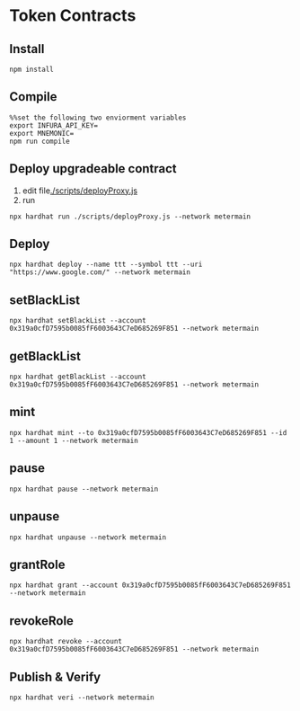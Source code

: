 # Token Contracts

## Install
```
npm install
```

## Compile
```
%%set the following two enviorment variables
export INFURA_API_KEY=
export MNEMONIC=
npm run compile
```

## Deploy upgradeable contract
1. edit file[./scripts/deployProxy.js](./scripts/deployProxy.js)
2. run
```
npx hardhat run ./scripts/deployProxy.js --network metermain
```

## Deploy
```
npx hardhat deploy --name ttt --symbol ttt --uri "https://www.google.com/" --network metermain
```

## setBlackList
```
npx hardhat setBlackList --account 0x319a0cfD7595b0085fF6003643C7eD685269F851 --network metermain
```

## getBlackList
```
npx hardhat getBlackList --account 0x319a0cfD7595b0085fF6003643C7eD685269F851 --network metermain
```

## mint
```
npx hardhat mint --to 0x319a0cfD7595b0085fF6003643C7eD685269F851 --id 1 --amount 1 --network metermain
```

## pause
```
npx hardhat pause --network metermain
```

## unpause
```
npx hardhat unpause --network metermain
```

## grantRole
```
npx hardhat grant --account 0x319a0cfD7595b0085fF6003643C7eD685269F851 --network metermain
```

## revokeRole
```
npx hardhat revoke --account 0x319a0cfD7595b0085fF6003643C7eD685269F851 --network metermain
```

## Publish & Verify
```
npx hardhat veri --network metermain
```

